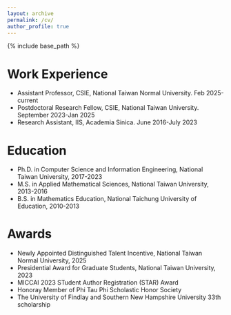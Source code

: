 ```yaml
---
layout: archive
permalink: /cv/
author_profile: true
---
```


{% include base_path %}


Work Experience
======
* Assistant Professor, CSIE, National Taiwan Normal University. Feb 2025-current  
* Postdoctoral Research Fellow, CSIE, National Taiwan University. September 2023-Jan 2025  
* Research Assistant, IIS, Academia Sinica. June 2016-July 2023  

Education
======

* Ph.D. in Computer Science and Information Engineering, National Taiwan University, 2017-2023
* M.S. in Applied Mathematical Sciences, National Taiwan University, 2013-2016
* B.S. in Mathematics Education, National Taichung University of Education, 2010-2013

Awards
======
* Newly Appointed Distinguished Talent Incentive, National Taiwan Normal University, 2025
* Presidential Award for Graduate Students, National Taiwan University, 2023
* MICCAI 2023 STudent Author Registration (STAR) Award
* Honoray Member of Phi Tau Phi Scholastic Honor Society
* The University of Findlay and Southern New Hampshire University 33th scholarship
